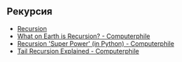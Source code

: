 ## Pекурсия
- [Recursion](https://www.learncpp.com/cpp-tutorial/recursion/)
- [What on Earth is Recursion? - Computerphile](https://www.youtube.com/watch?v=Mv9NEXX1VHc)
- [Recursion 'Super Power' (in Python) - Computerphile](https://www.youtube.com/watch?v=8lhxIOAfDss)
- [Tail Recursion Explained - Computerphile](https://www.youtube.com/watch?v=_JtPhF8MshA)
